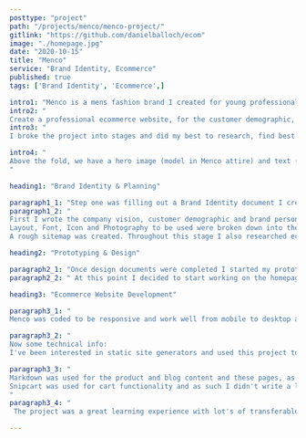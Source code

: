 ```yaml
---
posttype: "project"
path: "/projects/menco/menco-project/"
gitlink: "https://github.com/danielballoch/ecom"
image: "./homepage.jpg"
date: "2020-10-15"
title: "Menco"
service: "Brand Identity, Ecommerce"
published: true
tags: ['Brand Identity', 'Ecommerce',]

intro1: "Menco is a mens fashion brand I created for young professionals. It's aimed at making getting dressed in the morning rush as simple as possible, creating pride around looking sharp for business and, of course, providing smart clothing to this target audience" 
intro2: "
Create a professional ecommerce website, for the customer demographic, which provides value to customers and markets clothing effectivly."
intro3: "
I broke the project into stages and did my best to research, find best practices and break down methods of great ecommerce websites already out there, in order to meet the challenge outlined. A quick break down of the hompage should show how I meet this goal:" 

intro4: "
Above the fold, we have a hero image (model in Menco attire) and text (making smart attire effortless), drawing the customer in, portraying an ideal and showing the brand/shop as a ladder toward this ideal. Then, featured products are shown within one scroll to take advantage of the buying mindset and get customers excited. I opted for photos of models in the clothing as research showed this is a better draw. Value is provided through the blog section, which aligns customers with the brand and educates them on clothing selection, building towards the company vision. The social section is at the bottom in a funnel like design and again reinforces the idea of looking smart for business and prompts users to engage in social media with a chance to be featured. Last but not least importent links are shown in the familar spot on the page footer and sorted from most needed/clicked to least.  
"

heading1: "Brand Identity & Planning"

paragraph1_1: "Step one was filling out a Brand Identity document I created based on research and previous projects, the aim of which is to gather a base understanding of the project and set the stage for planning and prototyping."
paragraph1_2: "
First I wrote the company vision, customer demographic and brand personality. Then brainstormed names, eventually coming up with Menco.
Layout, Font, Icon and Photography to be used were broken down into their purpose and seperate documents created for selection or creation. 
A rough sitemap was created. Throughout this stage I also researched ecommerce best practices and made a list of some similar websites to get a sense of industry standards, compitition and to make sure I was creating something original." 

heading2: "Prototyping & Design"

paragraph2_1: "Once design documents were completed I started my prototyping in adobe xd and photoshop. Basic mobile layouts for each page were created based on the design docs, and then desktop layouts as well as some hero logo and subtitle options were also created, all of which were revised after feedback was gathered."
paragraph2_2: " At this point I decided to start working on the homepage in html and would come back later to prototype other sections or just use the plan documents, mobile draft and html depending on the complexity of the page."

heading3: "Ecommerce Website Development"

paragraph3_1: "
Menco was coded to be responsive and work well from mobile to desktop and everything in between, text and images scale, animated hamburger menus are used, lazy loading and image optimization etc. The best examples of this are the nav bar, products page and customer care page."

paragraph3_2: "
Now some technical info:
I've been interested in static site generators and used this project to test their limits. Challenging myself to create a static ecommerce site, Gatsby, a react based framework, is the static site generator I opted for. After some research react seemed to be the most practical and used JavaScript library, which I thought would transfer well to future projects, and gatsby was the static site generator I saw the most potential in (although Next.js was a close second). "

paragraph3_3: "
Markdown was used for the product and blog content and these pages, as well as the list components to display their links, were created programmatically.
Snipcart was used for cart functionality and as such I didn't write a lot of backend code, however I did filter through the content using GraphQl, a data query and manipulation language for APIs. A great example of this is the responsive social grid on the homepage which pulls images and their link, from the instagram api, and displays them on the site. Also I used emotion for css, to make things easier. Netlify CMS has been integrated and the project is easy to update, however after finishing the project and doing more research around the practicalitiess of ecommerce in the real world (inventory managment, sales, etc) I would opt for a different development stack. 
"
paragraph3_4: "
 The project was a great learning experience with lot's of transferable knowlede gained: planning, design, pwas, react, apis, graphql, cms, JAMstack etc. and I succeded in my challenge of creating a full blown static eccomerece on gatsby. If you have any feedback or questions I'd love to hear from you, Daniel. "

---
```





